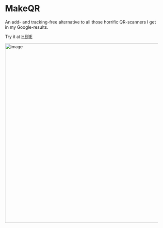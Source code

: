# MakeQR

An add- and tracking-free alternative to all those horrific QR-scanners I get in my Google-results.

Try it at [HERE](https://make-qr-jr1i.vercel.app)

<img width="589" alt="image" src="https://user-images.githubusercontent.com/5709283/219952342-06fdebbe-70cc-4b95-9b21-027977345eaa.png">
